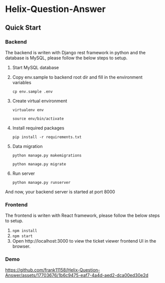 # Helix-Question-Answer

## Quick Start

### Backend
The backend is writen with Django rest framework in python and the database is MySQL, please follow the below steps to setup.

1. Start MySQL database
2. Copy env.sample to backend root dir and fill in the environment variables

    `cp env.sample .env`

3. Create virtual environment

    `virtualenv env`
    
    `source env/bin/activate`
    
4. Install required packages

    `pip install -r requirements.txt`
    
5. Data migration

    `python manage.py makemigrations`
    
    `python manage.py migrate`
    
6. Run server

    `python manage.py runserver`
    
 And now, your backend server is started at port 8000
 
 ### Frontend
 The frontend is writen with React framework, please follow the below steps to setup.
 
 1. `npm install`
 2. `npm start`
 3. Open http://localhost:3000 to view the ticket viewer frontend UI in the browser.

### Demo


https://github.com/frank11158/Helix-Question-Answer/assets/17703676/1b6c9475-eaf7-4a4d-aed2-dca00ed30e2d


